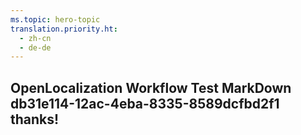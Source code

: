 ```yaml
---
ms.topic: hero-topic
translation.priority.ht: 
  - zh-cn
  - de-de
---
```

## OpenLocalization Workflow Test MarkDown db31e114-12ac-4eba-8335-8589dcfbd2f1 thanks!
